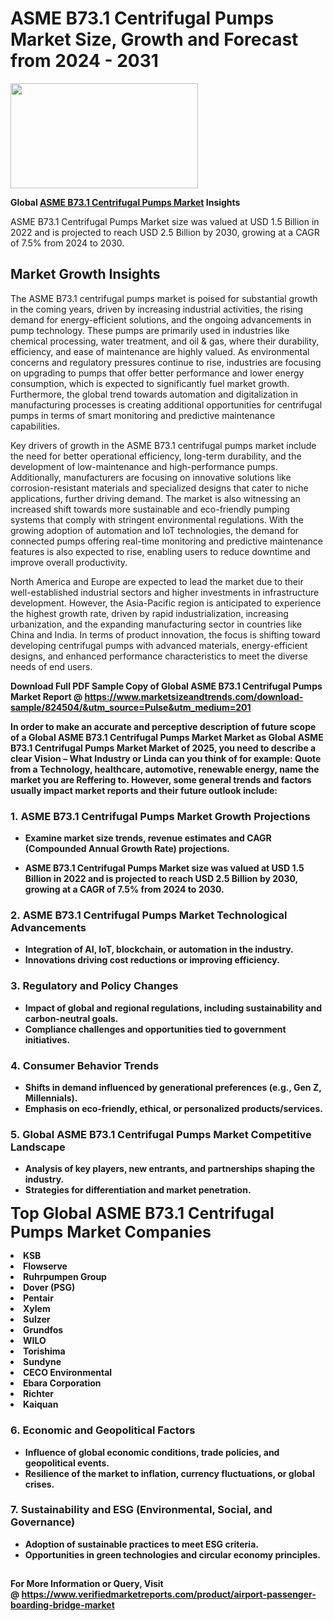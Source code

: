 <H1>ASME B73.1 Centrifugal Pumps Market Size, Growth and Forecast from 2024 - 2031</H1><img class="aligncenter size-medium wp-image-584254" src="https://thirdeyenews.in/wp-content/uploads/2024/09/Global-Market-Research-300x168.jpeg" alt="" width="300" height="168" /><p><strong>Global&nbsp;<a href="https://www.marketsizeandtrends.com/download-sample/824504/&amp;utm_source=Pulse&amp;utm_medium=201">ASME B73.1 Centrifugal Pumps Market</a> Insights</strong></p><p>ASME B73.1 Centrifugal Pumps Market size was valued at USD 1.5 Billion in 2022 and is projected to reach USD 2.5 Billion by 2030, growing at a CAGR of 7.5% from 2024 to 2030.</p><p><h2>Market Growth Insights</h2> <p>The ASME B73.1 centrifugal pumps market is poised for substantial growth in the coming years, driven by increasing industrial activities, the rising demand for energy-efficient solutions, and the ongoing advancements in pump technology. These pumps are primarily used in industries like chemical processing, water treatment, and oil & gas, where their durability, efficiency, and ease of maintenance are highly valued. As environmental concerns and regulatory pressures continue to rise, industries are focusing on upgrading to pumps that offer better performance and lower energy consumption, which is expected to significantly fuel market growth. Furthermore, the global trend towards automation and digitalization in manufacturing processes is creating additional opportunities for centrifugal pumps in terms of smart monitoring and predictive maintenance capabilities.</p> <p><strong></strong></p> <p>Key drivers of growth in the ASME B73.1 centrifugal pumps market include the need for better operational efficiency, long-term durability, and the development of low-maintenance and high-performance pumps. Additionally, manufacturers are focusing on innovative solutions like corrosion-resistant materials and specialized designs that cater to niche applications, further driving demand. The market is also witnessing an increased shift towards more sustainable and eco-friendly pumping systems that comply with stringent environmental regulations. With the growing adoption of automation and IoT technologies, the demand for connected pumps offering real-time monitoring and predictive maintenance features is also expected to rise, enabling users to reduce downtime and improve overall productivity.</p> <p>North America and Europe are expected to lead the market due to their well-established industrial sectors and higher investments in infrastructure development. However, the Asia-Pacific region is anticipated to experience the highest growth rate, driven by rapid industrialization, increasing urbanization, and the expanding manufacturing sector in countries like China and India. In terms of product innovation, the focus is shifting toward developing centrifugal pumps with advanced materials, energy-efficient designs, and enhanced performance characteristics to meet the diverse needs of end users.</p> <p><strong></p><p><span class=""><strong>Download Full PDF Sample Copy of Global ASME B73.1 Centrifugal Pumps Market Report</strong> @ <a href="https://www.marketsizeandtrends.com/download-sample/824504/&amp;utm_source=Pulse&amp;utm_medium=201" target="_blank">https://www.marketsizeandtrends.com/download-sample/824504/&amp;utm_source=Pulse&amp;utm_medium=201</a></span></p><p>In order to make an accurate and perceptive description of future scope of a Global&nbsp;ASME B73.1 Centrifugal Pumps Market Market as Global&nbsp;ASME B73.1 Centrifugal Pumps Market Market of 2025, you need to describe a clear Vision &ndash; What Industry or Linda can you think of for example: Quote from a Technology, healthcare, automotive, renewable energy, name the market you are Reffering to. However, some general trends and factors usually impact market reports and their future outlook include:</p><h3>1.&nbsp;<strong>ASME B73.1 Centrifugal Pumps Market Growth Projections</strong></h3><ul><li>Examine market size trends, revenue estimates and CAGR (Compounded Annual Growth Rate) projections.</li><li><p>ASME B73.1 Centrifugal Pumps Market size was valued at USD 1.5 Billion in 2022 and is projected to reach USD 2.5 Billion by 2030, growing at a CAGR of 7.5% from 2024 to 2030.</p></li></ul><h3>2.&nbsp;<strong>ASME B73.1 Centrifugal Pumps Market Technological Advancements</strong></h3><ul><li>Integration of AI, IoT, blockchain, or automation in the industry.</li><li>Innovations driving cost reductions or improving efficiency.</li></ul><h3>3.&nbsp;<strong>Regulatory and Policy Changes</strong></h3><ul><li>Impact of global and regional regulations, including sustainability and carbon-neutral goals.</li><li>Compliance challenges and opportunities tied to government initiatives.</li></ul><h3>4.&nbsp;<strong>Consumer Behavior Trends</strong></h3><ul><li>Shifts in demand influenced by generational preferences (e.g., Gen Z, Millennials).</li><li>Emphasis on eco-friendly, ethical, or personalized products/services.</li></ul><h3>5.&nbsp;<strong>Global ASME B73.1 Centrifugal Pumps Market Competitive Landscape</strong></h3><ul><li>Analysis of key players, new entrants, and partnerships shaping the industry.</li><li>Strategies for differentiation and market penetration.</li></ul><p data-pm-slice="1 1 []"><span style="color: inherit; font-family: inherit; font-size: 25px;">Top Global ASME B73.1 Centrifugal Pumps Market Companies</span></p><div class="" data-test-id=""><p><li>KSB</li><li> Flowserve</li><li> Ruhrpumpen Group</li><li> Dover (PSG)</li><li> Pentair</li><li> Xylem</li><li> Sulzer</li><li> Grundfos</li><li> WILO</li><li> Torishima</li><li> Sundyne</li><li> CECO Environmental</li><li> Ebara Corporation</li><li> Richter</li><li> Kaiquan</li></p></div><h3>6.&nbsp;<strong>Economic and Geopolitical Factors</strong></h3><ul><li>Influence of global economic conditions, trade policies, and geopolitical events.</li><li>Resilience of the market to inflation, currency fluctuations, or global crises.</li></ul><h3>7.&nbsp;<strong>Sustainability and ESG (Environmental, Social, and Governance)</strong></h3><ul><li>Adoption of sustainable practices to meet ESG criteria.</li><li>Opportunities in green technologies and circular economy principles.</li></ul><h2><strong style="font-size: 14px;">For More Information or Query, Visit @&nbsp;</strong><a style="background-color: #ffffff; font-size: 14px;" href="https://www.marketsizeandtrends.com/report/asme-b73-1-centrifugal-pumps-market/" target="_blank">https://www.verifiedmarketreports.com/product/airport-passenger-boarding-bridge-market</a></h2>
